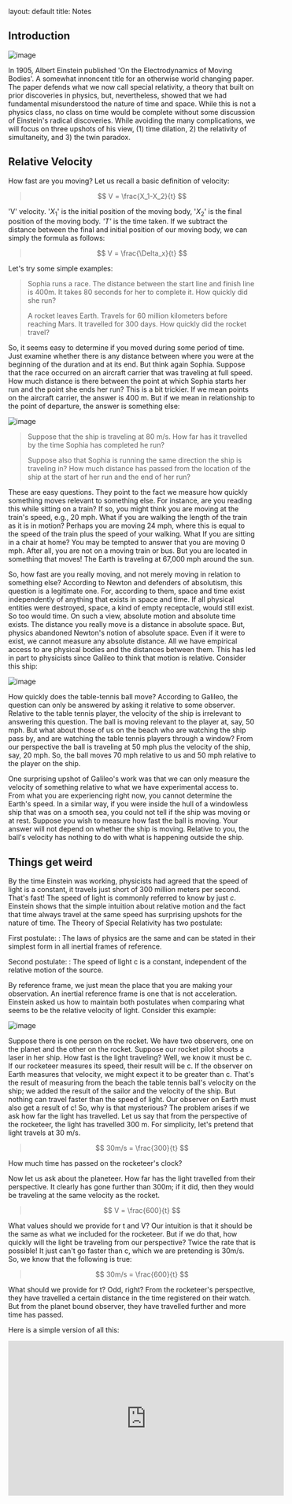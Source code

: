 layout: default
title: Notes



## Introduction



![image](ein.jpg)

In 1905, Albert Einstein published 'On the Electrodynamics of Moving Bodies'. A somewhat innoncent title for an otherwise world changing paper. The paper defends what we now call special relativity, a theory that built on prior discoveries in physics, but, nevertheless, showed that we had fundamental misunderstood the nature of time and space. While this is not a physics class, no class on time would be complete without some discussion of Einstein's radical discoveries. While avoiding the many complications, we will focus on three upshots of his view, (1) time dilation, 2) the relativity of simultaneity, and 3) the twin paradox. 



## Relative Velocity

How fast are you moving? Let us recall a basic definition of velocity: 

>  $$ V = \frac{X_1-X_2}{t} ​$$

'V' velocity. '$X_1$' is the initial position of the moving body, '$X_2$' is the final position of the moving body. *'T'* is the time taken. If we subtract the distance between the final and initial position of our moving body, we can simply the formula as follows: 

>  $$ V = \frac{\Delta_x}{t} ​$$

Let's try some simple examples: 

> Sophia runs a race. The distance between the start line and finish line is 400m. It takes 80 seconds for her to complete it. How quickly did she run? 
>
> A rocket leaves Earth. Travels for 60 million kilometers before reaching Mars. It travelled for 300 days. How quickly did the rocket travel? 

So, it seems easy to determine if you moved during some period of time. Just examine whether there is any distance between where you were at the beginning of the duration and at its end. But think again Sophia. Suppose that the race occurred on an aircraft carrier that was traveling at full speed. How much distance is there between the point at which Sophia starts her run and the point she ends her run? This is a bit trickier. If we mean points on the aircraft carrier, the answer is 400 m. But if we mean in relationship to the point of departure, the answer is something else: 

![image](run.jpg)



> Suppose that the ship is traveling at 80 m/s. How far has it travelled by the time Sophia has completed he run? 
>
> Suppose also that Sophia is running the same direction the ship is traveling in? How much distance has passed from the location of the ship at the start of her run and the end of her run? 

These are easy questions. They point to the fact we measure how quickly something moves relevant to something else. For instance, are you reading this while sitting on a train? If so, you might think you are moving at the train's speed, e.g., 20 mph. What if you are walking the length of the train as it is in motion? Perhaps you are moving  24 mph, where this is equal to the speed of the train plus the speed of your walking. What If you are sitting in a chair at home? You may be tempted to answer that you are moving 0 mph.  After all, you are not on a moving train or bus. But you are located in something that moves! The Earth is traveling at 67,000 mph around the sun. 

So, how fast are you really moving, and not merely moving in relation to something else?  According to Newton and defenders of absolutism, this question is a legitimate one. For, according to them, space and time exist independently of anything that exists in space and time. If all physical entities were destroyed, space, a kind of empty receptacle, would still exist. So too would time. On such a view, absolute motion and absolute time exists. The distance you really move is a distance in absolute space. But, physics abandoned Newton's notion of absolute space. Even if it were to exist, we cannot measure any absolute distance. All we have empirical access to are physical bodies and the distances between them. This has led in part to physicists since Galileo to think that motion is relative. Consider this ship: 

![image](ship.jpg)   



How quickly does the table-tennis ball move? According to Galileo, the question can only be answered by asking it relative to some observer. Relative to the table tennis player, the velocity of the ship is irrelevant to answering this question. The ball is moving relevant to the player at, say, 50 mph. But what about those of us on the beach who are watching the ship pass by, and are watching the table tennis players through a window? From our perspective the ball is traveling at 50 mph plus the velocity of the ship, say, 20 mph. So, the ball moves 70 mph relative to us and 50 mph relative to the player on the ship. 

One surprising upshot of Galileo's work was that we can only measure the velocity of something relative to what we have experimental access to. From what you are experiencing right now, you cannot determine the Earth's speed. In a similar way, if you were inside the hull of a windowless ship that was on a smooth sea, you could not tell if the ship was moving or at rest. Suppose you wish to measure how fast the ball is moving. Your answer will not depend on whether the ship is moving. Relative to you, the ball's velocity has nothing to do with what is happening outside the ship. 



## Things get weird 

By the time Einstein was working, physicists had agreed that the speed of light is a constant, it travels just short of 300 million meters per second. That's fast! The speed of light is commonly referred to know by just *c*. Einstein shows that the simple intuition about relative motion and the fact that time always travel at the same speed has surprising upshots for the nature of time. The Theory of Special Relativity has two postulate: 

First postulate: 
: The laws of physics are the same and can be stated in their simplest form in all inertial frames of reference.

Second postulate: 
: The speed of light c is a constant, independent of the relative motion of the source.

By reference frame, we just mean the place that you are making your observation. An inertial reference frame is one that is not acceleration. Einstein asked us how to maintain both postulates when comparing what seems to be the relative velocity of light. Consider this example: 

 ![image](rocket.gif)

Suppose there is one person on the rocket. We have two observers, one on the planet and the other on the rocket. Suppose our rocket pilot shoots a laser in her ship. How fast is the light traveling? Well, we know it must be c. If our rocketeer measures its speed, their result will be c. If the observer on Earth measures that velocity, we might expect it to be greater than c. That's the result of measuring from the beach the table tennis ball's velocity on the ship; we added the result of the sailor and the velocity of the ship. But nothing can travel faster than the speed of light. Our observer on Earth must also get a result of c! So, why is that mysterious? The problem arises if we ask how far the light has travelled. Let us say that from the perspective of the rocketeer, the light has travelled 300 m. For simplicity, let's pretend that light travels at 30 m/s.

>  $$ 30m/s = \frac{300}{t} ​$$

How much time has passed on the rocketeer's clock? 

Now let us ask about the planeteer. How far has the light travelled from their perspective. It clearly has gone further than 300m; if it did, then they would be traveling at the same velocity as the rocket.  

>  $$ V = \frac{600}{t} $$

What values should we provide for t and V? Our intuition is that it should be the same as what we included for the rocketeer. But if we do that, how quickly will the light be traveling from our perspective? Twice the rate that is possible! It just can't go faster than c, which we are pretending is 30m/s. So, we know that the following is true: 

>  $$ 30m/s = \frac{600}{t} $$

What should we provide for t? Odd, right? From the rocketeer's perspective, they have travelled a certain distance in the time registered on their watch. But from the planet bound observer, they have travelled further and more time has passed. 

Here is a simple version of all this:



<iframe width="560" height="315" src="https://www.youtube.com/embed/AInCqm5nCzw" frameborder="0" allow="accelerometer; autoplay; encrypted-media; gyroscope; picture-in-picture" allowfullscreen></iframe>

